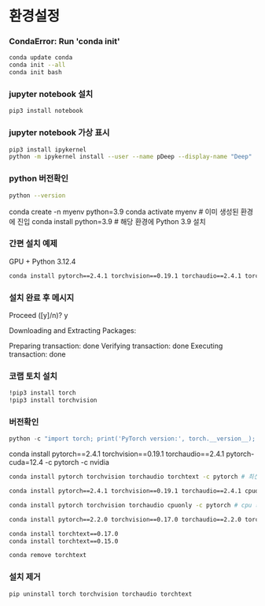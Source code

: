 환경설정
=============

### CondaError: Run 'conda init' 
```bash
conda update conda
conda init --all
conda init bash
```

### jupyter notebook 설치
```bash
pip3 install notebook
```

### jupyter notebook 가상 표시
```bash
pip3 install ipykernel
python -m ipykernel install --user --name pDeep --display-name "Deep"
```


### python 버전확인
```bash
python --version
```

conda create -n myenv python=3.9
conda activate myenv   # 이미 생성된 환경에 진입
conda install python=3.9  # 해당 환경에 Python 3.9 설치



### 간편 설치 예제
GPU + Python 3.12.4
```bash
conda install pytorch==2.4.1 torchvision==0.19.1 torchaudio==2.4.1 torchtext==2.2.0 pytorch-cuda=12.4 -c pytorch -c nvidia
```

### 설치 완료 후 메시지

Proceed ([y]/n)? y


Downloading and Extracting Packages:

Preparing transaction: done
Verifying transaction: done
Executing transaction: done

### 코랩 토치 설치
```bash
!pip3 install torch
!pip3 install torchvision
```


### 버전확인
```py
python -c "import torch; print('PyTorch version:', torch.__version__); import torchvision; print('Torchvision version:', torchvision.__version__); import torchaudio; print('Torchaudio version:', torchaudio.__version__)"
```



conda install pytorch==2.4.1 torchvision==0.19.1 torchaudio==2.4.1 pytorch-cuda=12.4 -c pytorch -c nvidia

```bash
conda install pytorch torchvision torchaudio torchtext -c pytorch # 최신버전

conda install pytorch==2.4.1 torchvision==0.19.1 torchaudio==2.4.1 cpuonly -c pytorch # 맞춤버전

conda install pytorch torchvision torchaudio cpuonly -c pytorch # cpu 최신버전

conda install pytorch==2.2.0 torchvision==0.17.0 torchaudio==2.2.0 torchtext==0.17.0 cpuonly -c pytorch # cpu 맞춤버전

conda install torchtext==0.17.0 
conda install torchtext==0.15.0

conda remove torchtext


```

### 설치 제거
```bash
pip uninstall torch torchvision torchaudio torchtext
```
